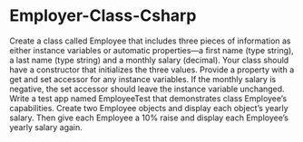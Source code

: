 # Employer-Class-Csharp
Create a class called Employee that includes three pieces of information as either instance variables or automatic properties—a first name (type string), a last name (type             string) and a monthly salary (decimal). Your class should have a constructor that initializes the three values.              Provide a property with a get and set accessor for any instance variables.             If the monthly salary is negative, the set accessor should leave the instance variable unchanged.             Write a test app             named EmployeeTest that demonstrates class Employee’s capabilities. Create two Employee objects and display each object’s yearly salary.              Then give each Employee a 10% raise and display each Employee’s yearly salary again.
